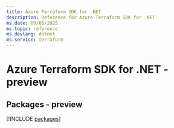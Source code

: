 ```yaml
---
title: Azure Terraform SDK for .NET
description: Reference for Azure Terraform SDK for .NET
ms.date: 09/05/2025
ms.topic: reference
ms.devlang: dotnet
ms.service: terraform
---
```

# Azure Terraform SDK for .NET - preview
## Packages - preview
[!INCLUDE [packages](terraform-index.md)]
